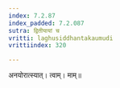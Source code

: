 ```yaml
---
index: 7.2.87
index_padded: 7.2.087
sutra: द्वितीयायां च
vritti: laghusiddhantakaumudi
vrittiindex: 320

---
```

अनयोरात्स्यात्। त्वाम्। माम्॥